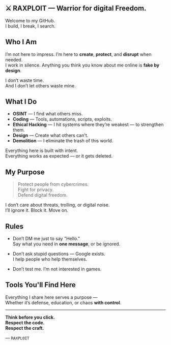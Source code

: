 ## ⚔️ RAXPLOIT — Warrior for digital Freedom.

Welcome to my GitHub.  
I build, I break, I search.

## Who I Am

I’m not here to impress. I’m here to **create**, **protect**, and **disrupt** when needed.  
I work in silence. Anything you think you know about me online is **fake by design**.

I don’t waste time.  
And I don’t let others waste mine.

## What I Do

- **OSINT** — I find what others miss.  
- **Coding** — Tools, automations, scripts, exploits.  
- **Ethical Hacking** — I hit systems where they’re weakest — to strengthen them.  
- **Design** — Create what others can't.  
- **Demolition** — I eliminate the trash of this world.

Everything here is built with intent.  
Everything works as expected — or it gets deleted.

## My Purpose

> Protect people from cybercrimes.  
> Fight for privacy.  
> Defend digital freedom.

I don’t care about threats, trolling, or digital noise.  
I’ll ignore it. Block it. Move on.

## Rules

- Don’t DM me just to say "Hello."  
  Say what you need in **one message**, or be ignored.

- Don’t ask stupid questions — Google exists.  
  I help people who help themselves.

- Don’t test me. I’m not interested in games.

## Tools You'll Find Here

Everything I share here serves a purpose —  
Whether it’s defense, education, or chaos **with control**.

---

**Think before you click.  
Respect the code.  
Respect the craft.**

— `RAXPLOIT`
